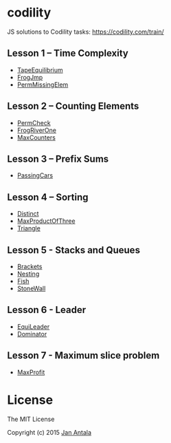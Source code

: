 # codility

JS solutions to Codility tasks: https://codility.com/train/

## Lesson 1 – Time Complexity

- [TapeEquilibrium](https://codility.com/demo/take-sample-test/tape_equilibrium)
- [FrogJmp](https://codility.com/demo/take-sample-test/frog_jmp)
- [PermMissingElem](https://codility.com/demo/take-sample-test/perm_missing_elem)

## Lesson 2 – Counting Elements
- [PermCheck](https://codility.com/demo/take-sample-test/perm_check)
- [FrogRiverOne](https://codility.com/demo/take-sample-test/frog_river_one)
- [MaxCounters](https://codility.com/demo/take-sample-test/max_counters)

## Lesson 3 – Prefix Sums
- [PassingCars](https://codility.com/demo/take-sample-test/passing_cars)

## Lesson 4 – Sorting
- [Distinct](https://codility.com/demo/take-sample-test/distinct)
- [MaxProductOfThree](https://codility.com/demo/take-sample-test/max_product_of_three)
- [Triangle](https://codility.com/demo/take-sample-test/triangle)

## Lesson 5 - Stacks and Queues
- [Brackets](https://codility.com/demo/take-sample-test/brackets)
- [Nesting](https://codility.com/demo/take-sample-test/nesting)
- [Fish](https://codility.com/demo/take-sample-test/fish)
- [StoneWall](https://codility.com/demo/take-sample-test/stone_wall)

## Lesson 6 - Leader
- [EquiLeader](https://codility.com/demo/take-sample-test/equi_leader)
- [Dominator](https://codility.com/demo/take-sample-test/dominator)

## Lesson 7 - Maximum slice problem
- [MaxProfit](https://codility.com/demo/take-sample-test/max_profit)

# License

The MIT License

Copyright (c) 2015 [Jan Antala](http://www.janantala.com)
